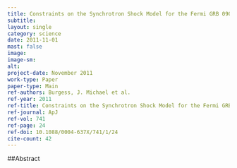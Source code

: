 ```yaml
---
title: Constraints on the Synchrotron Shock Model for the Fermi GRB 090820A Observed by Gamma-Ray Burst Monitor
subtitle:
layout: single
category: science
date: 2011-11-01
mast: false
image: 
image-sm: 
alt: 
project-date: November 2011
work-type: Paper
paper-type: Main
ref-authors: Burgess, J. Michael et al.
ref-year: 2011
ref-title: Constraints on the Synchrotron Shock Model for the Fermi GRB 090820A Observed by Gamma-Ray Burst Monitor
ref-journal: ApJ
ref-vol: 741
ref-page: 24
ref-doi: 10.1088/0004-637X/741/1/24
cite-count: 42
---
```



##Abstract

